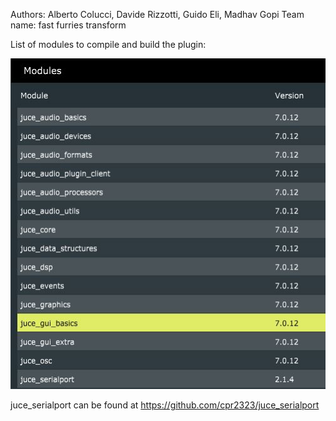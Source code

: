 Authors: Alberto Colucci, Davide Rizzotti, Guido Eli, Madhav Gopi
Team name: fast furries transform

List of modules to compile and build the plugin:

![](modules.jpg)

juce_serialport can be found at https://github.com/cpr2323/juce_serialport
